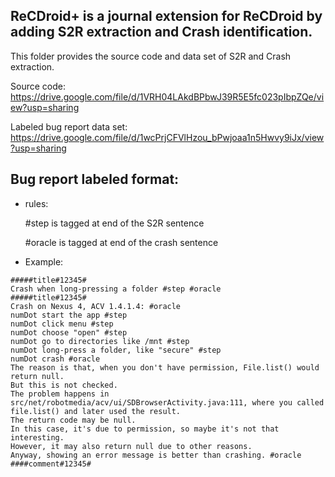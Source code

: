 ## ReCDroid+ is a journal extension for ReCDroid by adding S2R extraction and Crash identification.

This folder provides the source code and data set of S2R and Crash extraction.

Source code: https://drive.google.com/file/d/1VRH04LAkdBPbwJ39R5E5fc023pIbpZQe/view?usp=sharing

Labeled bug report data set: https://drive.google.com/file/d/1wcPrjCFVlHzou_bPwjoaa1n5Hwvy9iJx/view?usp=sharing

## Bug report labeled format:

- rules:

  #step is tagged at end of the S2R sentence

  #oracle is tagged at end of the crash sentence

- Example:

```
#####title#12345#
Crash when long-pressing a folder #step #oracle
#####title#12345#
Crash on Nexus 4, ACV 1.4.1.4: #oracle
numDot start the app #step
numDot click menu #step
numDot choose "open" #step
numDot go to directories like /mnt #step
numDot long-press a folder, like "secure" #step
numDot crash #oracle
The reason is that, when you don't have permission, File.list() would return null.
But this is not checked.
The problem happens in src/net/robotmedia/acv/ui/SDBrowserActivity.java:111, where you called file.list() and later used the result.
The return code may be null.
In this case, it's due to permission, so maybe it's not that interesting.
However, it may also return null due to other reasons.
Anyway, showing an error message is better than crashing. #oracle
####comment#12345#
```


